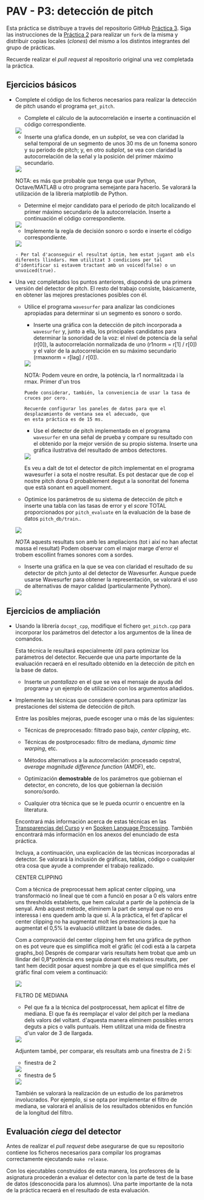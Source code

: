 PAV - P3: detección de pitch
============================

Esta práctica se distribuye a través del repositorio GitHub [Práctica 3](https://github.com/albino-pav/P3).
Siga las instrucciones de la [Práctica 2](https://github.com/albino-pav/P2) para realizar un `fork` de la
misma y distribuir copias locales (*clones*) del mismo a los distintos integrantes del grupo de prácticas.

Recuerde realizar el *pull request* al repositorio original una vez completada la práctica.

Ejercicios básicos
------------------

- Complete el código de los ficheros necesarios para realizar la detección de pitch usando el programa
  `get_pitch`.

   * Complete el cálculo de la autocorrelación e inserte a continuación el código correspondiente.

   <img src='https://github.com/giselaflotats/P3/blob/flotats-izquierdo/imatges/Autocorrelación.png'>

   * Inserte una gŕafica donde, en un *subplot*, se vea con claridad la señal temporal de un segmento de
     unos 30 ms de un fonema sonoro y su periodo de pitch; y, en otro *subplot*, se vea con claridad la
	 autocorrelación de la señal y la posición del primer máximo secundario.

   <img src ='https://github.com/giselaflotats/P3/blob/flotats-izquierdo/imatges/SenyalTemp%26AutocorrelacióPython.png'>

	 NOTA: es más que probable que tenga que usar Python, Octave/MATLAB u otro programa semejante para
	 hacerlo. Se valorará la utilización de la librería matplotlib de Python.

   * Determine el mejor candidato para el periodo de pitch localizando el primer máximo secundario de la
     autocorrelación. Inserte a continuación el código correspondiente.

    <img src = 'https://github.com/giselaflotats/P3/blob/flotats-izquierdo/imatges/Pitch.png'>

   * Implemente la regla de decisión sonoro o sordo e inserte el código correspondiente.

   <img src ='https://github.com/giselaflotats/P3/blob/flotats-izquierdo/imatges/voicedunvoiced.png'>

      - Per tal d'aconseguir el resultat óptim, hem estat jugant amb els diferents llindars. Hem utilitzat 3 condicions per tal d'identificar si estavem tractant amb un voiced(false) o un unvoiced(true). 

- Una vez completados los puntos anteriores, dispondrá de una primera versión del detector de pitch. El 
  resto del trabajo consiste, básicamente, en obtener las mejores prestaciones posibles con él.

  * Utilice el programa `wavesurfer` para analizar las condiciones apropiadas para determinar si un
    segmento es sonoro o sordo. 
	
	  - Inserte una gráfica con la detección de pitch incorporada a `wavesurfer` y, junto a ella, los 
	    principales candidatos para determinar la sonoridad de la voz: el nivel de potencia de la señal
		(r[0]), la autocorrelación normalizada de uno (r1norm = r[1] / r[0]) y el valor de la
		autocorrelación en su máximo secundario (rmaxnorm = r[lag] / r[0]).

    <img src = 'https://github.com/giselaflotats/P3/blob/flotats-izquierdo/imatges/WS.Pot_R1_Rmax.png'>

      NOTA: Podem veure en ordre, la potència, la r1 normalitzada i la rmax. Primer d'un tros 

		Puede considerar, también, la conveniencia de usar la tasa de cruces por cero.

	    Recuerde configurar los paneles de datos para que el desplazamiento de ventana sea el adecuado, que
		en esta práctica es de 15 ms.

      - Use el detector de pitch implementado en el programa `wavesurfer` en una señal de prueba y compare
	    su resultado con el obtenido por la mejor versión de su propio sistema.  Inserte una gráfica
		ilustrativa del resultado de ambos detectores.

    <img src = 'https://github.com/giselaflotats/P3/blob/flotats-izquierdo/imatges/WS_Pitch.png'>

      Es veu a dalt de tot el detector de pitch implementat en el programa wavesurfer i a sota el nostre resultat. 
      Es pot destacar que de cop el nostre pitch dona 0 probablement degut a la sonoritat del fonema que està sonant en aquell moment.
  
  * Optimice los parámetros de su sistema de detección de pitch e inserte una tabla con las tasas de error
    y el *score* TOTAL proporcionados por `pitch_evaluate` en la evaluación de la base de datos 
	`pitch_db/train`..
  
  <img src = 'https://github.com/giselaflotats/P3/blob/flotats-izquierdo/imatges/Summary.png'>

  *NOTA* aquests resultats son amb les ampliacions (tot i així no han afectat massa el resultat)
  Podem observar com el major marge d'error el trobem escollint frames sonores com a sordes. 

   * Inserte una gráfica en la que se vea con claridad el resultado de su detector de pitch junto al del
     detector de Wavesurfer. Aunque puede usarse Wavesurfer para obtener la representación, se valorará
	 el uso de alternativas de mayor calidad (particularmente Python).

  <img src = 'https://github.com/giselaflotats/P3/blob/flotats-izquierdo/imatges/WS_Pitch.png'>

   

Ejercicios de ampliación
------------------------

- Usando la librería `docopt_cpp`, modifique el fichero `get_pitch.cpp` para incorporar los parámetros del
  detector a los argumentos de la línea de comandos.
  
  Esta técnica le resultará especialmente útil para optimizar los parámetros del detector. Recuerde que
  una parte importante de la evaluación recaerá en el resultado obtenido en la detección de pitch en la
  base de datos.

  * Inserte un *pantallazo* en el que se vea el mensaje de ayuda del programa y un ejemplo de utilización
    con los argumentos añadidos.

- Implemente las técnicas que considere oportunas para optimizar las prestaciones del sistema de detección
  de pitch.

  Entre las posibles mejoras, puede escoger una o más de las siguientes:

  * Técnicas de preprocesado: filtrado paso bajo, *center clipping*, etc.

  * Técnicas de postprocesado: filtro de mediana, *dynamic time warping*, etc.

  * Métodos alternativos a la autocorrelación: procesado cepstral, *average magnitude difference function*
    (AMDF), etc.
  * Optimización **demostrable** de los parámetros que gobiernan el detector, en concreto, de los que
    gobiernan la decisión sonoro/sordo.
  * Cualquier otra técnica que se le pueda ocurrir o encuentre en la literatura.

  Encontrará más información acerca de estas técnicas en las [Transparencias del Curso](https://atenea.upc.edu/pluginfile.php/2908770/mod_resource/content/3/2b_PS%20Techniques.pdf)
  y en [Spoken Language Processing](https://discovery.upc.edu/iii/encore/record/C__Rb1233593?lang=cat).
  También encontrará más información en los anexos del enunciado de esta práctica.

  Incluya, a continuación, una explicación de las técnicas incorporadas al detector. Se valorará la
  inclusión de gráficas, tablas, código o cualquier otra cosa que ayude a comprender el trabajo realizado.

  CENTER CLIPPING

   Com a técnica de preprocessat hem aplicat center clipping, una transformació no lineal que té com a funció en posar a 0 els valors entre uns thresholds establerts, que hem calculat a partir de la poténcia de la senyal. Amb aquest métode, eliminem la part de senyal que no ens interessa i ens quedem amb la que sí. A la pràctica, el fet d'aplicar el center clipping no ha augmentat molt les presteacions ja que ha augmentat el 0,5% la evaluació utilitzant la base de dades.

   Com a comprovació del center clipping hem fet una gràfica de python on es pot veure que es simplifica molt el gràfic (el codi està a la carpeta graphs_bo)
   Després de comparar varis resultats hem trobat que amb un llindar del 0,8*potència ens seguia donant els mateixos resultats, per tant hem decidit posar aquest nombre ja que es el que simplifica més el gràfic final com veiem a continuació: 

   <img src = 'https://github.com/giselaflotats/P3/blob/flotats-izquierdo/imatges/CenterClipping.png'>

  FILTRO DE MEDIANA
    - Pel que fa a la técnica del postprocessat, hem aplicat el filtre de mediana. El que fa és reemplaçar el valor del pitch per la mediana dels valors del voltant. d'aquesta manera eliminem possibles errors deguts a pics o valls puntuals. Hem utilitzat una mida de finestra d'un valor de 3 de llargada.

    <img src = 'https://github.com/giselaflotats/P3/blob/flotats-izquierdo/imatges/3medianes.png'>

    Adjuntem també, per comparar, els resultats amb una finestra de 2 i 5: 

   - finestra de 2

    <img src = 'https://github.com/giselaflotats/P3/blob/flotats-izquierdo/imatges/2medianes.png'>
  
    - finestra de 5

    <img src = 'https://github.com/giselaflotats/P3/blob/flotats-izquierdo/imatges/5medianes.png'>

  También se valorará la realización de un estudio de los parámetros involucrados. Por ejemplo, si se opta
  por implementar el filtro de mediana, se valorará el análisis de los resultados obtenidos en función de
  la longitud del filtro.
   

Evaluación *ciega* del detector
-------------------------------

Antes de realizar el *pull request* debe asegurarse de que su repositorio contiene los ficheros necesarios
para compilar los programas correctamente ejecutando `make release`.

Con los ejecutables construidos de esta manera, los profesores de la asignatura procederán a evaluar el
detector con la parte de test de la base de datos (desconocida para los alumnos). Una parte importante de
la nota de la práctica recaerá en el resultado de esta evaluación.
